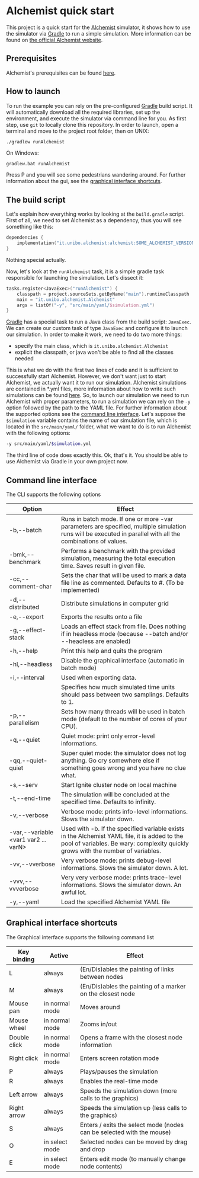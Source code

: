 # Alchemist quick start

This project is a quick start for the [Alchemist](https://github.com/AlchemistSimulator/Alchemist) simulator, it shows how to use the simulator via [Gradle](https://gradle.org) to run a simple simulation. More information can be found on [the official Alchemist website](https://alchemistsimulator.github.io).

## Prerequisites

Alchemist's prerequisites can be found [here](https://alchemistsimulator.github.io/wiki/usage/installation/).

## How to launch

To run the example you can rely on the pre-configured [Gradle](https://gradle.org) build script. It will automatically download all the required libraries, set up the environment, and execute the simulator via command line for you.
As first step, use `git` to locally clone this repository.
In order to launch, open a terminal and move to the project root folder, then on UNIX:
```bash
./gradlew runAlchemist
```
On Windows:
```
gradlew.bat runAlchemist
```
Press P and you will see some pedestrians wandering around. For further information about the gui, see the [graphical interface shortcuts](#graphical-interface-shortcuts).

## The build script

Let's explain how everything works by looking at the `build.gradle` script. First of all, we need to set Alchemist as a dependency, thus you will see something like this:
```kotlin
dependencies {
    implementation("it.unibo.alchemist:alchemist:SOME_ALCHEMIST_VERSION")
}
```
Nothing special actually. 

Now, let's look at the `runAlchemist` task, it is a simple gradle task responsible for launching the simulation. Let's dissect it:
```kotlin
tasks.register<JavaExec>("runAlchemist") {
    classpath = project.sourceSets.getByName("main").runtimeClasspath
    main = "it.unibo.alchemist.Alchemist"
    args = listOf("-y", "src/main/yaml/$simulation.yml")
}
```
[Gradle](https://gradle.org) has a special task to run a Java class from the build script: `JavaExec`. We can create our custom task of type `JavaExec` and configure it to launch our simulation. In order to make it work, we need to do two more things:
- specify the main class, which is `it.unibo.alchemist.Alchemist`
- explicit the classpath, or java won't be able to find all the classes needed

This is what we do with the first two lines of code and it is sufficient to successfully start Alchemist. However, we don't want just to start Alchemist, we actually want it to run our simulation. Alchemist simulations are contained in *.yml files, more information about how to write such simulations can be found [here](https://alchemistsimulator.github.io/wiki/usage/yaml/). So, to launch our simulation we need to run Alchemist with proper parameters, to run a simulation we can rely on the `-y` option followed by the path to the YAML file. For further information about the supported options see the [command line interface](#command-line-interface). Let's suppose the `$simulation` variable contains the name of our simulation file, which is located in the `src/main/yaml/` folder, what we want to do is to run Alchemist with the following options:
```bash
-y src/main/yaml/$simulation.yml
```
The third line of code does exactly this. Ok, that's it. You should be able to use Alchemist via Gradle in your own project now.

## Command line interface

The CLI supports the following options

| Option                                     | Effect                                                       |
|--------------------------------------------|--------------------------------------------------------------|
| -b,--batch                                 | Runs in batch mode. If one or more -var parameters are specified, multiple simulation runs will be executed in parallel with all the combinations of values.                |
| -bmk,--benchmark <file>                    | Performs a benchmark with the provided simulation, measuring the total execution time. Saves result in given file.                                                  |
| -cc,--comment-char                         | Sets the char that will be used to mark a data file line as commented. Defaults to #. (To be implemented)             |
| -d,--distributed <file>                    | Distribute simulations in computer grid                      |
| -e,--export <file>                         | Exports the results onto a file                              |
| -g,--effect-stack <file>                   | Loads an effect stack from file. Does nothing if in headless mode (because --batch and/or --headless are enabled)                                                     |
| -h,--help                                  | Print this help and quits the program                        |
| -hl,--headless                             | Disable the graphical interface (automatic in batch mode)                                                        |
| -i,--interval <interval>                   | Used when exporting data.                                    |
|                                            | Specifies how much simulated time units should pass between two samplings. Defaults to 1.                        |
| -p,--parallelism <arg>                     | Sets how many threads will be used in batch mode (default to the number of cores of your CPU).                |
| -q,--quiet                                 | Quiet mode: print only error-level informations.             |
| -qq,--quiet-quiet                          | Super quiet mode: the simulator does not log anything. Go cry somewhere else if something goes wrong and you have no clue what.                                           |
| -s,--serv <Ignite note configuration file> | Start Ignite cluster node on local machine                   |
| -t,--end-time <Time>                       | The simulation will be concluded at the specified time. Defaults to infinity.                                        |
| -v,--verbose                               | Verbose mode: prints info-level informations. Slows the simulator down.                                              |
| -var,--variable <var1 var2 ... varN>       | Used with -b. If the specified variable exists in the Alchemist YAML file, it is added to the pool of  variables. Be wary: complexity quickly grows with the number of variables.                                         |
| -vv,--vverbose                             | Very verbose mode: prints debug-level informations. Slows the simulator down. A lot.                             |
| -vvv,--vvverbose                           | Very very verbose mode: prints trace-level informations. Slows the simulator down. An awful lot.                      |
| -y,--yaml <file>                           | Load the specified Alchemist YAML file                   |


## Graphical interface shortcuts

The Graphical interface supports the following command list

| Key binding | Active          | Effect                                                                |
| ------------ | -------------- | --------------------------------------------------------------------- |
| L            | always         | (En/Dis)ables the painting of links between nodes                     |
| M            | always         | (En/Dis)ables the painting of a marker on the closest node            |
| Mouse pan    | in normal mode | Moves around                                                          |
| Mouse wheel  | in normal mode | Zooms in/out                                                          |
| Double click | in normal mode | Opens a frame with the closest node information                       |
| Right click  | in normal mode | Enters screen rotation mode                                           |
| P            | always         | Plays/pauses the simulation                                           |
| R            | always         | Enables the real-time mode                                            |
| Left arrow   | always         | Speeds the simulation down (more calls to the graphics)               |
| Right arrow  | always         | Speeds the simulation up (less calls to the graphics)                 |
| S            | always         | Enters / exits the select mode (nodes can be selected with the mouse) |
| O            | in select mode | Selected nodes can be moved by drag and drop                          |
| E            | in select mode | Enters edit mode (to manually change node contents)    
